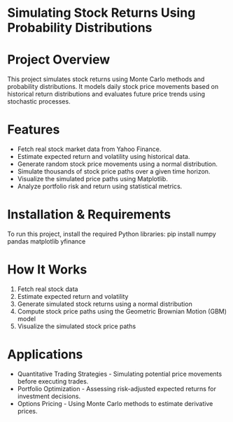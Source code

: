 # Simulating Stock Returns Using Probability Distributions
# Project Overview
This project simulates stock returns using Monte Carlo methods and probability distributions.
It models daily stock price movements based on historical return distributions and evaluates
future price trends using stochastic processes.
# Features
- Fetch real stock market data from Yahoo Finance.
- Estimate expected return and volatility using historical data.
- Generate random stock price movements using a normal distribution.
- Simulate thousands of stock price paths over a given time horizon.
- Visualize the simulated price paths using Matplotlib.
- Analyze portfolio risk and return using statistical metrics.
# Installation & Requirements
To run this project, install the required Python libraries:
pip install numpy pandas matplotlib yfinance
# How It Works
1. Fetch real stock data
2. Estimate expected return and volatility
3. Generate simulated stock returns using a normal distribution
4. Compute stock price paths using the Geometric Brownian Motion (GBM) model
5. Visualize the simulated stock price paths
# Applications
- Quantitative Trading Strategies - Simulating potential price movements before executing trades.
- Portfolio Optimization - Assessing risk-adjusted expected returns for investment decisions.
- Options Pricing - Using Monte Carlo methods to estimate derivative prices.
